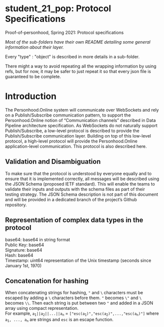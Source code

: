 # student_21_pop: Protocol Specifications
Proof-of-personhood, Spring 2021: Protocol specifications


_Most of the sub-folders have their own README detailing some general information about their layer._

Every "type" : "object" is described in more details in a sub-folder.

There might a way to avoid repeating all the wrapping information by using refs, but for now, it may be safer to just repeat it so that every json file is guaranteed to be complete.

# Introduction
The Personhood.Online system will communicate over WebSockets and rely on a Publish/Subscribe communication pattern, to support the Personhood.Online notion of “Communication channels” described in Data Pipeline architecture specification.
As WebSockets do not naturally support Publish/Subscribe, a low-level protocol is described to provide the Publish/Subscribe communication layer.
Building on top of this low-level protocol, a high-level protocol will provide the Personhood.Online application-level communication. This protocol is also described here.

## Validation and Disambiguation
To make sure that the protocol is understood by everyone equally and to ensure that it is implemented correctly, all messages will be described using the JSON Schema (proposed IETF standard). This will enable the teams to validate their inputs and outputs with the schema files as part of their testing strategy.
The JSON Schema description is not part of this document and will be provided in a dedicated branch of the project’s Github repository.

## Representation of complex data types in the protocol

base64: base64 in string format  
Public Key: base64  
Signature: base64  
Hash: base64  
Timestamp: uint64 representation of the Unix timestamp (seconds since January 1st, 1970)  

## Concatenation for hashing
When concatenating strings for hashing, `"` and `\` characters must be escaped by adding a `\` characters before them. `"` becomes `\"` and `\` becomes `\\`. Then each string is put between two `"` and added in a JSON array using compact representation.  
For example, <code>a<sub>1</sub>||a<sub>2</sub>||...||a<sub>n</sub></code> = <code>["esc(a<sub>1</sub>)","esc(a<sub>2</sub>)",...,"esc(a<sub>n</sub>)"]</code> where <code>a<sub>1</sub>, ..., a<sub>n</sub></code> are strings and `esc` is an escape function.
